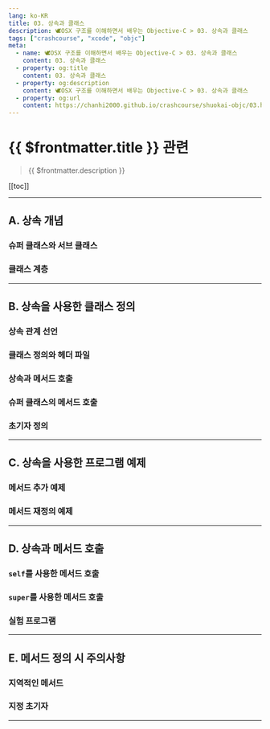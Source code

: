 ```yaml
---
lang: ko-KR
title: 03. 상속과 클래스
description: 🕊️OSX 구조를 이해하면서 배우는 Objective-C > 03. 상속과 클래스
tags: ["crashcourse", "xcode", "objc"]
meta:
  - name: 🕊️OSX 구조를 이해하면서 배우는 Objective-C > 03. 상속과 클래스
    content: 03. 상속과 클래스
  - property: og:title
    content: 03. 상속과 클래스
  - property: og:description
    content: 🕊️OSX 구조를 이해하면서 배우는 Objective-C > 03. 상속과 클래스
  - property: og:url
    content: https://chanhi2000.github.io/crashcourse/shuokai-objc/03.html
---
```


# {{ $frontmatter.title }} 관련

> {{ $frontmatter.description }}

[[toc]]

---

## A. 상속 개념

### 슈퍼 클래스와 서브 클래스

### 클래스 계층

---

## B. 상속을 사용한 클래스 정의

### 상속 관계 선언

### 클래스 정의와 헤더 파일

### 상속과 메서드 호출

### 슈퍼 클래스의 메서드 호출

### 초기자 정의

---

## C. 상속을 사용한 프로그램 예제

### 메서드 추가 예제

### 메서드 재정의 예제

---

## D. 상속과 메서드 호출

### `self`를 사용한 메서드 호출

### `super`를 사용한 메서드 호출

### 실험 프로그램

---

## E. 메서드 정의 시 주의사항

### 지역적인 메서드

### 지정 초기자

---

<TagLinks />
